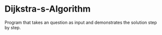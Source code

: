 # Dijkstra-s-Algorithm

Program that takes an question as input and demonstrates the solution step by step.

